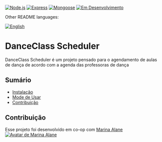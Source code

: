 [![Node.js](https://img.shields.io/badge/Node.js-43853D?style=for-the-badge&logo=node.js&logoColor=white)](https://nodejs.org/)
[![Express](https://img.shields.io/badge/Express-000000?style=for-the-badge&logo=express&logoColor=white)](https://expressjs.com/)
[![Mongoose](https://img.shields.io/badge/Mongoose-880000?style=for-the-badge&logo=mongoose&logoColor=white)](https://mongoosejs.com/)
[![Em Desenvolvimento](https://img.shields.io/badge/Status-Em%20Desenvolvimento-yellow.svg?style=for-the-badge)](https://github.com/kdalves/schedule)

Other README languages:

[![English](https://img.shields.io/badge/English-%231DA1F2.svg?style=for-the-badge&logo=none)](README.md)

# DanceClass Scheduler

DanceClass Scheduler é um projeto pensado para o agendamento de aulas de dança de acordo com a agenda das professoras de dança

## Sumário
- [Instalação](#Instalação)
- [Mode de Usar](#Modo-de-usar)
- [Contribuição](#Contribuição)

## Contribuição
 Esse projeto foi desenvolvido em co-op com [Marina Alane](https://github.com/MarinaAlane)  [![Avatar de Marina Alane](https://avatars.githubusercontent.com/u/70583230?size=50&v=4)](https://github.com/MarinaAlane)